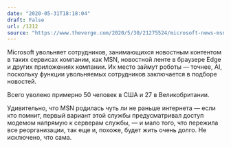 ```yaml
---
date: "2020-05-31T18:18:04"
draft: False
url: /1212
source: "https://www.theverge.com/2020/5/30/21275524/microsoft-news-msn-layoffs-artificial-intelligence-ai-replacements"
---
```


Microsoft увольняет сотрудников, занимающихся новостным контентом в таких сервисах компании, как MSN, новостной ленте в браузере Edge и других приложениях компании. Их место займут роботы — точнее, AI, поскольку функции увольняемых сотрудников заключается в подборе новостей.

Всего уволено примерно 50 человек в США и 27 в Великобритании.

Удивительно, что MSN родилась чуть ли не раньше интернета — если кто помнит, первый вариант этой службы предусматривал доступ модемом напрямую к серверам службы, — и мало того, что пережила все реорганизации, так еще и, похоже, будет жить очень долго. Не исключено, что сама.
